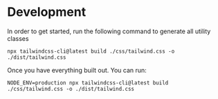 # Development

In order to get started, run the following command to generate all utility classes

```
npx tailwindcss-cli@latest build ./css/tailwind.css -o ./dist/tailwind.css
```

Once you have everything built out. You can run:

```
NODE_ENV=production npx tailwindcss-cli@latest build ./css/tailwind.css -o ./dist/tailwind.css
```
